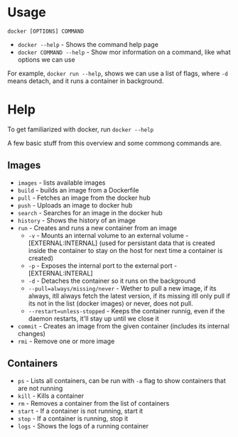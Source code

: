 # Usage
`docker [OPTIONS] COMMAND`

- `docker --help` - Shows the command help page
- `docker COMMAND --help` - Show mor information on a command, like what options we can use

For example, `docker run --help`, shows we can use a list of flags, where `-d` means detach, and it runs a container in background.

# Help
To get familiarized with docker, run `docker --help`

A few basic stuff from this overview and some commong commands are.

## Images
- `images` - lists available images
- `build` - builds an image from a Dockerfile
- `pull` - Fetches an image from the docker hub
- `push` - Uploads an image to docker hub
- `search` - Searches for an image in the docker hub
- `history` - Shows the history of an image
- `run` - Creates and runs a new container from an image
    - `-v` - Mounts an internal volume to an external volume - [EXTERNAL:INTERNAL] (used for persistant data that is created inside the container to stay on the host for next time a container is created)
    - `-p` - Exposes the internal port to the external port - [EXTERNAL:INTERAL]
    - `-d` - Detaches the container so it runs on the background
    - `--pull=always/missing/never` - Wether to pull a new image, if its always, itll always fetch the latest version, if its missing itll only pull if its not in the list (docker images) or never, does not pull.
    - `--restart=unless-stopped` - Keeps the container runnig, even if the daemon restarts, it'll stay up until we close it
- `commit` - Creates an image from the given container (includes its internal changes)
- `rmi` - Remove one or more image

## Containers
- `ps` - Lists all containers, can be run with `-a` flag to show containers that are not running
- `kill` - Kills a container
- `rm` - Removes a container from the list of containers
- `start` - If a container is not running, start it
- `stop` - If a container is running, stop it
- `logs` - Shows the logs of a running container